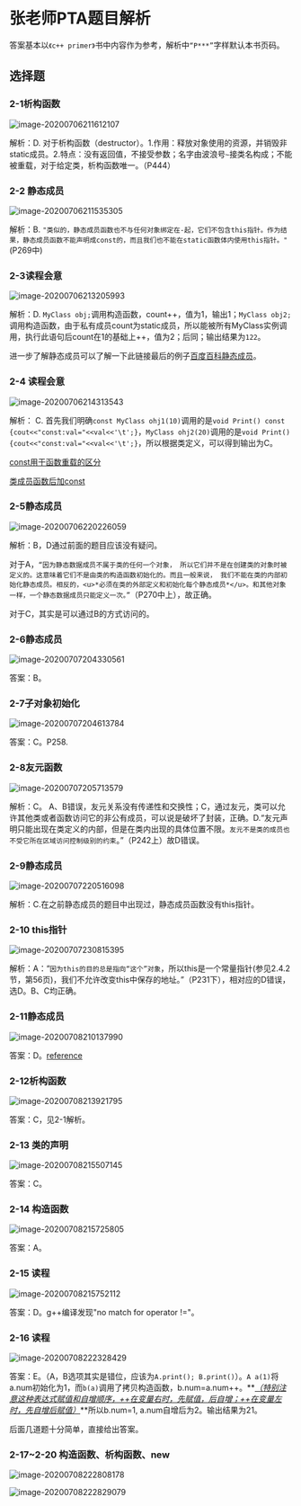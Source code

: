 # 张老师PTA题目解析

答案基本以`《c++ primer》`书中内容作为参考，解析中`“P***”`字样默认本书页码。

## 选择题

### 2-1析构函数

![image-20200706211612107](./img/image-20200706211612107.png)

解析：D. 对于析构函数（destructor）。1.作用：释放对象使用的资源，并销毁非static成员。2.特点：没有返回值，不接受参数；名字由波浪号`~`接类名构成；不能被重载，对于给定类，析构函数唯一。（P444）

### 2-2 静态成员

![image-20200706211535305](./img/image-20200706211535305.png)

解析：B. `"类似的，静态成员函数也不与任何对象绑定在-起，它们不包含this指针。作为结果，静态成员函数不能声明成const的，而且我们也不能在static函数体内使用this指针。"`(P269中)

### 2-3读程会意

![image-20200706213205993](./img/image-20200706213205993.png)

解析：D. `MyClass obj;`调用构造函数，count++，值为1，输出1；`MyClass obj2;`调用构造函数，由于私有成员count为static成员，所以能被所有MyClass实例调用，执行此语句后count在1的基础上++，值为2；后同；输出结果为`122`。

进一步了解静态成员可以了解一下此链接最后的例子[百度百科静态成员]([https://baike.baidu.com/item/%E9%9D%99%E6%80%81%E6%88%90%E5%91%98/9569025?fr=aladdin](https://baike.baidu.com/item/静态成员/9569025?fr=aladdin))。

### 2-4 读程会意

<img src="./img/image-20200706214313543.png" alt="image-20200706214313543"  />

解析：	C. 首先我们明确`const MyClass ohj1(10)`调用的是`void Print() const {cout<<"const:val="<<val<<'\t';}`，`MyClass ohj2(20)`调用的是`void Print() {cout<<"const:val="<<val<<'\t';}`，所以根据类定义，可以得到输出为C。

[const用于函数重载的区分](https://www.cnblogs.com/qingergege/p/7609533.html)

[类成员函数后加const](https://www.cnblogs.com/zhangnianyong/p/5552136.html)

### 2-5静态成员

![image-20200706220226059](./img/image-20200706220226059.png)

解析：B，D通过前面的题目应该没有疑问。

对于A，`“因为静态数据成员不属于类的任何一个对象， 所以它们并不是在创建类的对象时被定义的。这意味着它们不是由类的构造函数初始化的。而且一般来说， 我们不能在类的内部初始化静态成员。相反的，<u>*必须在类的外部定义和初始化每个静态成员*</u>。和其他对象一样，一个静态数据成员只能定义一次。”`（P270中上），故正确。

对于C，其实是可以通过B的方式访问的。

### 2-6静态成员

![image-20200707204330561](./img/image-20200707204330561.png)

答案：B。

### 2-7子对象初始化

![image-20200707204613784](./img/image-20200707204613784.png)

答案：C。P258.

### 2-8友元函数

![image-20200707205713579](./img/image-20200707205713579.png)

解析：C。 A、B错误，友元关系没有传递性和交换性；C，通过友元，类可以允许其他类或者函数访问它的非公有成员，可以说是破坏了封装，正确。D.“友元声明只能出现在类定义的内部，但是在类内出现的具体位置不限。`友元不是类的成员也不受它所在区域访问控制级别的约束`。”（P242上）故D错误。

### 2-9静态成员

![image-20200707220516098](./img/image-20200707220516098.png)

解析：C.在之前静态成员的题目中出现过，静态成员函数没有this指针。

### 2-10 this指针

![image-20200707230815395](./img/image-20200707230815395.png)

解析：A：“`因为this的目的总是指向“这个”对象`，所以this是一个常量指针(参见2.4.2节，第56页)，我们不允许改变this中保存的地址。”（P231下），相对应的D错误，选D。B、C均正确。

### 2-11静态成员

![image-20200708210137990](./img/image-20200708210137990.png)

答案：D。[reference](https://blog.csdn.net/yanxuetao/article/details/34516923)

### 2-12析构函数

![image-20200708213921795](./img/image-20200708213921795.png)

答案：C，见2-1解析。

### 2-13 类的声明

![image-20200708215507145](./img/image-20200708215507145.png)

答案：C。

### 2-14 构造函数

![image-20200708215725805](./img/image-20200708215725805.png)

答案：A。

### 2-15 读程

![image-20200708215752112](./img/image-20200708215752112.png)

答案：D。g++编译发现"no match for operator !="。

### 2-16 读程

![image-20200708222328429](./img/image-20200708222328429.png)

答案：E。（A，B选项其实是错位，应该为`A.print(); B.print()`）。`A a(1)`将a.num初始化为1，而`b(a)`调用了拷贝构造函数，b.num=a.num++。**<u>*（特别注意这种表达式赋值和自增顺序，++在变量右时，先赋值，后自增；++在变量左时，先自增后赋值）*</u>**所以b.num=1, a.num自增后为2。输出结果为21。

后面几道题十分简单，直接给出答案。

### 2-17~2-20 构造函数、析构函数、new

![image-20200708222808178](./img/image-20200708222808178.png)

![image-20200708222829079](./img/image-20200708222829079.png)



